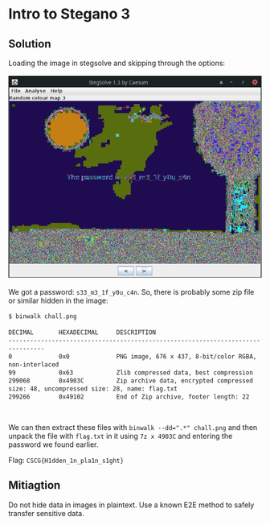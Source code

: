 # Intro to Stegano 3

## Solution

Loading the image in stegsolve and skipping through the options:
<br/> <br/>
![](stegsolve.png)
<br/> <br/>
We got a password: `s33_m3_1f_y0u_c4n`. So, there is probably some zip file or similar hidden in the image:
```
$ binwalk chall.png

DECIMAL       HEXADECIMAL     DESCRIPTION
--------------------------------------------------------------------------------
0             0x0             PNG image, 676 x 437, 8-bit/color RGBA, non-interlaced
99            0x63            Zlib compressed data, best compression
299068        0x4903C         Zip archive data, encrypted compressed size: 48, uncompressed size: 28, name: flag.txt
299266        0x49102         End of Zip archive, footer length: 22
```
<br/>

We can then extract these files with `binwalk --dd=".*" chall.png` and then unpack the file with `flag.txt` in it using `7z x 4903C` and entering the password we found earlier.

Flag: `CSCG{H1dden_1n_pla1n_s1ght}`

## Mitiagtion

Do not hide data in images in plaintext. Use a known E2E method to safely transfer sensitive data.
